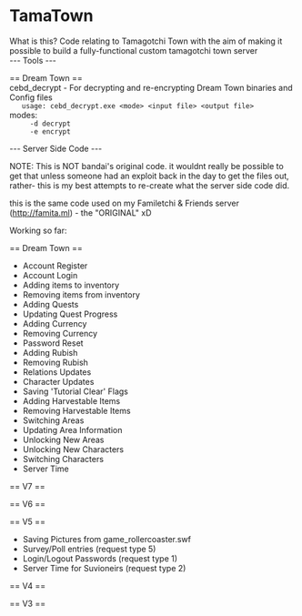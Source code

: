# TamaTown
What is this?
Code relating to Tamagotchi Town with the aim of making it possible to build a fully-functional custom tamagotchi town server          
--- Tools ---                    
      
== Dream Town ==       
cebd_decrypt - For decrypting and re-encrypting Dream Town binaries and Config files              
``    usage: cebd_decrypt.exe <mode> <input file> <output file> ``           
  modes:           
``     -d decrypt``        
``     -e encrypt``           

--- Server Side Code ---

NOTE: This is NOT bandai's original code. it wouldnt really be possible to get that unless someone had an exploit back in the day to get the files out, rather- this is my best attempts to re-create what the server side code did.

this is the same code used on my Familetchi & Friends server (http://famita.ml) - the "ORIGINAL" xD


Working so far: 

== Dream Town ==
- Account Register
- Account Login
- Adding items to inventory
- Removing items from inventory
- Adding Quests
- Updating Quest Progress
- Adding Currency
- Removing Currency
- Password Reset
- Adding Rubish
- Removing Rubish
- Relations Updates
- Character Updates
- Saving 'Tutorial Clear' Flags
- Adding Harvestable Items
- Removing Harvestable Items
- Switching Areas
- Updating Area Information
- Unlocking New Areas
- Unlocking New Characters
- Switching Characters
- Server Time

== V7 ==


== V6 ==


== V5 ==
- Saving Pictures from game_rollercoaster.swf
- Survey/Poll entries (request type 5)
- Login/Logout Passwords (request type 1)
- Server Time for Suvioneirs (request type 2)

== V4 ==


== V3 ==

